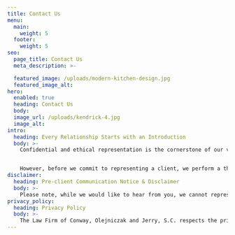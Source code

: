 ```yaml
---
title: Contact Us
menu:
  main:
    weight: 5
  footer:
    weight: 5
seo:
  page_title: Contact Us
  meta_description: >-

  featured_image: /uploads/modern-kitchen-design.jpg
  featured_image_alt: 
hero:
  enabled: true
  heading: Contact Us
  body: 
  image_url: /uploads/kendrick-4.jpg
  image_alt: 
intro:
  heading: Every Relationship Starts with an Introduction
  body: >-
    Confidential and ethical representation is the cornerstone of our value structure. In order to foster the highest quality relationship with our clients and best possible solutions, we believe in frequent communication.


    However, before we commit to representing a client, we perform a thorough analysis of possible conflicts of interest. <strong>To initiate a possible representation and begin the conflict-of-interest analysis process, please call our experienced team at <a href="tel:920-437-0476">920-437-0476</a>.</strong>
disclaimer:
  heading: Pre-client Communication Notice & Disclaimer
  body: >-
    Please note, while we would like to hear from you, we cannot represent you until we know that doing so will not create a conflict of interest. Accordingly, please do not send us any information about any matter that may involve you until you receive an "engagement letter" — a written statement from us that we can represent you.
privacy_policy:
  heading: Privacy Policy
  body: >-
    The Law Firm of Conway, Olejniczak and Jerry, S.C. respects the privacy of all visitors to its website. For this reason, personal information provided by you on our website is never given or sold to any other parties. While visiting our website, we may ask you to register and/or provide information that personally identifies you (personal information) for purposes of interacting with our site. Learn more by reading our full <a href="/privacy-policy/">privacy policy</a>.
---
```

